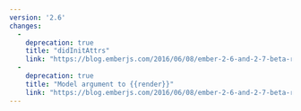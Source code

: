 ```yaml
---
version: '2.6'
changes:
  -
    deprecation: true
    title: "didInitAttrs"
    link: "https://blog.emberjs.com/2016/06/08/ember-2-6-and-2-7-beta-released.html"
  -
    deprecation: true
    title: "Model argument to {{render}}"
    link: "https://blog.emberjs.com/2016/06/08/ember-2-6-and-2-7-beta-released.html"
---
```

